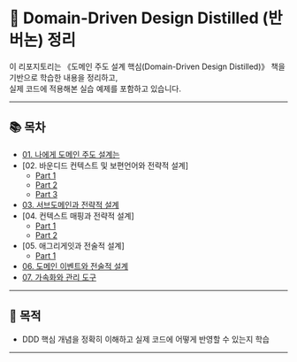 # 📘 Domain-Driven Design Distilled (반 버논) 정리

이 리포지토리는 《도메인 주도 설계 핵심(Domain-Driven Design Distilled)》 책을 기반으로 학습한 내용을 정리하고,  
실제 코드에 적용해본 실습 예제를 포함하고 있습니다.

---

## 📚 목차

- [01. 나에게 도메인 주도 설계는](chapters/01-what-ddd-means-to-me.md)
- [02. 바운디드 컨텍스트 및 보편언어와 전략적 설계]
   - [Part 1](chapters/02-바운디드컨텍스트와보편언어_PART1.md)
   - [Part 2](chapters/02-바운디드컨텍스트와보편언어_PART2.md)
   - [Part 3](chapters/02-바운디드컨텍스트와보편언어_PART3.md)
- [03. 서브도메인과 전략적 설계](chapters/03-서브도메인과전략적설계.md)
- [04. 컨텍스트 매핑과 전략적 설계]
   - [Part 1](chapters/04-컨텍스트매핑과전략적설계_PART1.md)
   - [Part 2](chapters/04-컨텍스트매핑과전략적설계_PART2.md)
- [05. 애그리게잇과 전술적 설계]
   - [Part 1](chapters/05-애그리게잇과전술적설계_PART1.md)
- [06. 도메인 이벤트와 전술적 설계]()
- [07. 가속화와 관리 도구]()

---

## 🧠 목적

- DDD 핵심 개념을 정확히 이해하고 실제 코드에 어떻게 반영할 수 있는지 학습  

---
